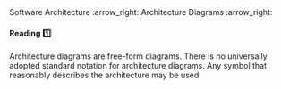 <link rel="stylesheet" href="{{baseUrl}}/css/textbook.css">

<div class="website-content">

<div id="path">Software Architecture :arrow_right: Architecture Diagrams :arrow_right:</div>

<div id="title">

#### Reading :one:

</div>

<div id="body">

Architecture diagrams are free-form diagrams. There is no universally adopted standard notation for architecture diagrams. Any symbol that reasonably describes the architecture may be used.

</div>

<div id="extras">
<div>

</div>
